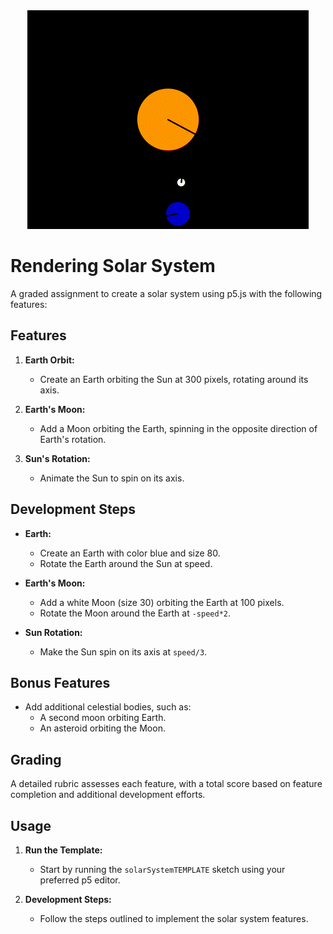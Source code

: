 <div align="center">
  <img src="./solarSystem/solar-system.gif" alt="Rendering Solar System">
</div>

# Rendering Solar System

A graded assignment to create a solar system using p5.js with the following features:

## Features
1. **Earth Orbit:**
   - Create an Earth orbiting the Sun at 300 pixels, rotating around its axis.

2. **Earth's Moon:**
   - Add a Moon orbiting the Earth, spinning in the opposite direction of Earth's rotation.

3. **Sun's Rotation:**
   - Animate the Sun to spin on its axis.

## Development Steps
- **Earth:**
  - Create an Earth with color blue and size 80.
  - Rotate the Earth around the Sun at speed.

- **Earth's Moon:**
  - Add a white Moon (size 30) orbiting the Earth at 100 pixels.
  - Rotate the Moon around the Earth at `-speed*2`.

- **Sun Rotation:**
  - Make the Sun spin on its axis at `speed/3`.

## Bonus Features
- Add additional celestial bodies, such as:
  - A second moon orbiting Earth.
  - An asteroid orbiting the Moon.

## Grading
A detailed rubric assesses each feature, with a total score based on feature completion and additional development efforts.

## Usage
1. **Run the Template:**
   - Start by running the `solarSystemTEMPLATE` sketch using your preferred p5 editor.

2. **Development Steps:**
   - Follow the steps outlined to implement the solar system features.
